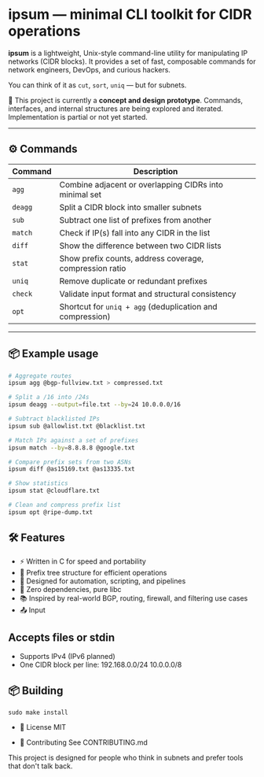 # ipsum — minimal CLI toolkit for CIDR operations

**ipsum** is a lightweight, Unix-style command-line utility for manipulating IP networks (CIDR blocks).
It provides a set of fast, composable commands for network engineers, DevOps, and curious hackers.

You can think of it as `cut`, `sort`, `uniq` — but for subnets.

🚧 This project is currently a **concept and design prototype**.
Commands, interfaces, and internal structures are being explored and iterated.
Implementation is partial or not yet started.

---

## ⚙️ Commands

| Command   | Description                                                   |
|-----------|---------------------------------------------------------------|
| `agg`     | Combine adjacent or overlapping CIDRs into minimal set        |
| `deagg`   | Split a CIDR block into smaller subnets                       |
| `sub`     | Subtract one list of prefixes from another                    |
| `match`   | Check if IP(s) fall into any CIDR in the list                 |
| `diff`    | Show the difference between two CIDR lists                    |
| `stat`    | Show prefix counts, address coverage, compression ratio       |
| `uniq`    | Remove duplicate or redundant prefixes                        |
| `check`   | Validate input format and structural consistency              |
| `opt`     | Shortcut for `uniq + agg` (deduplication and compression)     |

---

## 📦 Example usage

```sh
# Aggregate routes
ipsum agg @bgp-fullview.txt > compressed.txt

# Split a /16 into /24s
ipsum deagg --output=file.txt --by=24 10.0.0.0/16

# Subtract blacklisted IPs
ipsum sub @allowlist.txt @blacklist.txt

# Match IPs against a set of prefixes
ipsum match --by=8.8.8.8 @google.txt

# Compare prefix sets from two ASNs
ipsum diff @as15169.txt @as13335.txt

# Show statistics
ipsum stat @cloudflare.txt

# Clean and compress prefix list
ipsum opt @ripe-dump.txt
```

## 🛠 Features

- ⚡️ Written in C for speed and portability
- 🧱 Prefix tree structure for efficient operations
- 🔧 Designed for automation, scripting, and pipelines
- 🧰 Zero dependencies, pure libc
- 📚 Inspired by real-world BGP, routing, firewall, and filtering use cases
- 📤 Input

## Accepts files or stdin
- Supports IPv4 (IPv6 planned)
- One CIDR block per line:
192.168.0.0/24
10.0.0.0/8

## 📦 Building

```make
sudo make install
```

- 📜 License
MIT

- 🤝 Contributing
See CONTRIBUTING.md

This project is designed for people who think in subnets and prefer tools that don't talk back.
